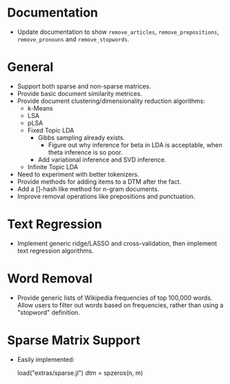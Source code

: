 # Documentation

* Update documentation to show `remove_articles`, `remove_prepositions`, `remove_pronouns` and `remove_stopwords`.

# General

* Support both sparse and non-sparse matrices.
* Provide basic document similarity metrices.
* Provide document clustering/dimensionality reduction algorithms:
  * k-Means
  * LSA
  * pLSA
  * Fixed Topic LDA
    * Gibbs sampling already exists.
	  * Figure out why inference for beta in LDA is acceptable, when theta inference is so poor.
	* Add variational inference and SVD inference.
  * Infinite Topic LDA
* Need to experiment with better tokenizers.
* Provide methods for adding items to a DTM after the fact.
* Add a []-hash like method for n-gram documents.
* Improve removal operations like prepositions and punctuation.

# Text Regression

* Implement generic ridge/LASSO and cross-validation, then implement text regression algorithms.

# Word Removal

* Provide generic lists of Wikipedia frequencies of top 100,000 words. Allow users to filter out words based on frequencies, rather than using a "stopword" definition.

# Sparse Matrix Support

* Easily implemented:

    load("extras/sparse.jl")
    dtm = spzeros(n, m)

